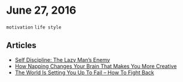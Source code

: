 # June 27, 2016

`motivation` `life style`

## Articles

- [Self Discipline: The Lazy Man’s Enemy](http://www.lifehack.org/articles/communication/self-discipline-the-lazy-mans-enemy.html)
- [How Napping Changes Your Brain That Makes You More Creative](http://www.lifehack.org/409580/how-napping-changes-your-brain-that-makes-you-more-creative)
- [The World Is Setting You Up To Fail – How To Fight Back](http://www.lifehack.org/409476/the-world-is-setting-you-up-to-fail-how-to-fight-back)
